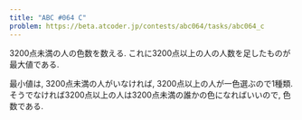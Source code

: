 ```yaml
---
title: "ABC #064 C"
problem: https://beta.atcoder.jp/contests/abc064/tasks/abc064_c
---
```

3200点未満の人の色数を数える. これに3200点以上の人の人数を足したものが最大値である.

最小値は, 3200点未満の人がいなければ, 3200点以上の人が一色選ぶので1種類. そうでなければ3200点以上の人は3200点未満の誰かの色になればいいので, 色数である.
